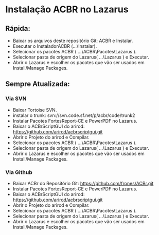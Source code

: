 # **Instalação ACBR no Lazarus**

## **Rápida:**
- Baixar os arquivos deste repositório Git: ACBR e Instalar.
- Executar o InstaladorACBR (...\Instalar\).
- Selecionar os pacotes ACBR ( ...\ACBR\Pacotes\Lazarus ).
- Selecionar pasta de origem do Lazarus( ...\Lazarus ) e Executar.
- Abrir o Lazarus e escolher os pacotes que vão ser usados em Install/Manage Packages.


## **Sempre Atualizada:**
### Via SVN
- Baixar Tortoise SVN.
- instalar o trunk: svn://svn.code.sf.net/p/acbr/code/trunk2
- Instalar Pacotes FortesReport-CE e PowerPDF no Lazarus.
- Baixar o ACBrScriptGUI do arirod: https://github.com/arirod/acbrscriptgui.git
- Abrir o Projeto do arirod e Compilar.
- Selecionar os pacotes ACBR ( ...\ACBR\Pacotes\Lazarus ).
- Selecionar pasta de origem do Lazarus( ...\Lazarus ) e Executar.
- Abrir o Lazarus e escolher os pacotes que vão ser usados em Install/Manage Packages.

### Via Github
- Baixar ACBr do Repositório Git: https://github.com/frones/ACBr.git
- Instalar Pacotes FortesReport-CE e PowerPDF no Lazarus.
- Baixar o ACBrScriptGUI do arirod: https://github.com/arirod/acbrscriptgui.git
- Abrir o Projeto do arirod e Compilar.
- Selecionar os pacotes ACBR ( ...\ACBR\Pacotes\Lazarus ).
- Selecionar pasta de origem do Lazarus( ...\Lazarus ) e Executar.
- Abrir o Lazarus e escolher os pacotes que vão ser usados em Install/Manage Packages.
